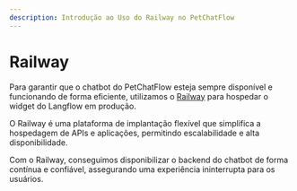 ```yaml
---
description: Introdução ao Uso do Railway no PetChatFlow
---
```


# Railway

Para garantir que o chatbot do PetChatFlow esteja sempre disponível e funcionando de forma eficiente, utilizamos o [Railway](https://docs.langflow.org/deployment-railway) para hospedar o widget do Langflow em produção.

O Railway é uma plataforma de implantação flexível que simplifica a hospedagem de APIs e aplicações, permitindo escalabilidade e alta disponibilidade.

Com o Railway, conseguimos disponibilizar o backend do chatbot de forma contínua e confiável, assegurando uma experiência ininterrupta para os usuários.

<figure><img src="https://lh7-rt.googleusercontent.com/slidesz/AGV_vUc_y9gH2SunQqy8a_NqOZeUIZ6kMHIfwnar8ADmaZTAX3aC3zUSlZ8Z-wMd1BFTSfMdCzXHnCqy7CsYlQPbTQK4LuC2YhpbPUrdZGDetDTV1bwbn26kS4U8uDmocLkX4DNtCf_7FcpRAxsZYqMW8FGRr0mrYGxq=s2048?key=T-aItCWDvdfDTD70vb_Pn3ym" alt=""><figcaption></figcaption></figure>
